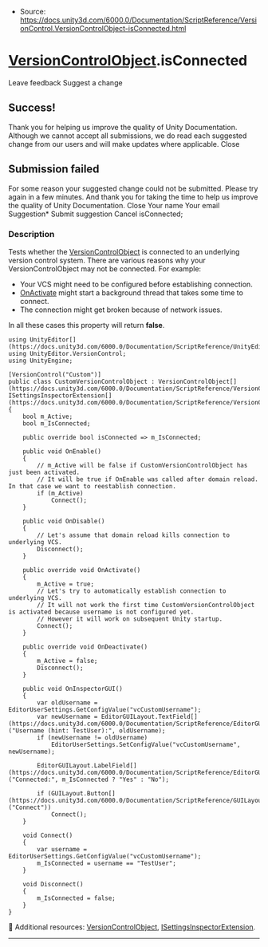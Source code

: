 * Source: https://docs.unity3d.com/6000.0/Documentation/ScriptReference/VersionControl.VersionControlObject-isConnected.html

#  [VersionControlObject](https://docs.unity3d.com/6000.0/Documentation/ScriptReference/VersionControl.VersionControlObject.html).isConnected
Leave feedback
Suggest a change
## Success!
Thank you for helping us improve the quality of Unity Documentation. Although we cannot accept all submissions, we do read each suggested change from our users and will make updates where applicable.
Close
## Submission failed
For some reason your suggested change could not be submitted. Please <a>try again</a> in a few minutes. And thank you for taking the time to help us improve the quality of Unity Documentation.
Close
Your name Your email Suggestion* Submit suggestion
Cancel
isConnected; 
### Description
Tests whether the [VersionControlObject](https://docs.unity3d.com/6000.0/Documentation/ScriptReference/VersionControl.VersionControlObject.html) is connected to an underlying version control system.
There are various reasons why your VersionControlObject may not be connected. For example: 
  * Your VCS might need to be configured before establishing connection.
  * [OnActivate](https://docs.unity3d.com/6000.0/Documentation/ScriptReference/VersionControl.VersionControlObject.OnActivate.html) might start a background thread that takes some time to connect.
  * The connection might get broken because of network issues.


In all these cases this property will return **false**.
```
using UnityEditor[](https://docs.unity3d.com/6000.0/Documentation/ScriptReference/UnityEditor.html);
using UnityEditor.VersionControl;
using UnityEngine;  
  
[VersionControl("Custom")]
public class CustomVersionControlObject : VersionControlObject[](https://docs.unity3d.com/6000.0/Documentation/ScriptReference/VersionControl.VersionControlObject.html), ISettingsInspectorExtension[](https://docs.unity3d.com/6000.0/Documentation/ScriptReference/VersionControl.ISettingsInspectorExtension.html)
{
    bool m_Active;
    bool m_IsConnected;  
  
    public override bool isConnected => m_IsConnected;  
  
    public void OnEnable()
    {
        // m_Active will be false if CustomVersionControlObject has just been activated.
        // It will be true if OnEnable was called after domain reload. In that case we want to reestablish connection.
        if (m_Active)
            Connect();
    }  
  
    public void OnDisable()
    {
        // Let's assume that domain reload kills connection to underlying VCS.
        Disconnect();
    }  
  
    public override void OnActivate()
    {
        m_Active = true;
        // Let's try to automatically establish connection to underlying VCS.
        // It will not work the first time CustomVersionControlObject is activated because username is not configured yet.
        // However it will work on subsequent Unity startup.
        Connect();
    }  
  
    public override void OnDeactivate()
    {
        m_Active = false;
        Disconnect();
    }  
  
    public void OnInspectorGUI()
    {
        var oldUsername = EditorUserSettings.GetConfigValue("vcCustomUsername");
        var newUsername = EditorGUILayout.TextField[](https://docs.unity3d.com/6000.0/Documentation/ScriptReference/EditorGUILayout.TextField.html)("Username (hint: TestUser):", oldUsername);
        if (newUsername != oldUsername)
            EditorUserSettings.SetConfigValue("vcCustomUsername", newUsername);  
  
        EditorGUILayout.LabelField[](https://docs.unity3d.com/6000.0/Documentation/ScriptReference/EditorGUILayout.LabelField.html)("Connected:", m_IsConnected ? "Yes" : "No");  
  
        if (GUILayout.Button[](https://docs.unity3d.com/6000.0/Documentation/ScriptReference/GUILayout.Button.html)("Connect"))
            Connect();
    }  
  
    void Connect()
    {
        var username = EditorUserSettings.GetConfigValue("vcCustomUsername");
        m_IsConnected = username == "TestUser";
    }  
  
    void Disconnect()
    {
        m_IsConnected = false;
    }
}

```

Additional resources: [VersionControlObject](https://docs.unity3d.com/6000.0/Documentation/ScriptReference/VersionControl.VersionControlObject.html), [ISettingsInspectorExtension](https://docs.unity3d.com/6000.0/Documentation/ScriptReference/VersionControl.ISettingsInspectorExtension.html).
* * *
